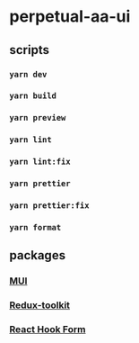 # perpetual-aa-ui

## scripts

### `yarn dev`

### `yarn build`

### `yarn preview`

### `yarn lint`

### `yarn lint:fix`

### `yarn prettier`

### `yarn prettier:fix`

### `yarn format`

## packages

### [MUI](https://mui.com/getting-started/usage/)

### [Redux-toolkit](https://redux-toolkit.js.org/)

### [React Hook Form](https://react-hook-form.com/)

